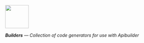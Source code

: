 <img src="https://emojipedia-us.s3.dualstack.us-west-1.amazonaws.com/thumbs/120/apple/325/construction-worker_1f477.png" width="75"/>

_**Builders** — Collection of code generators for use with Apibuilder_
